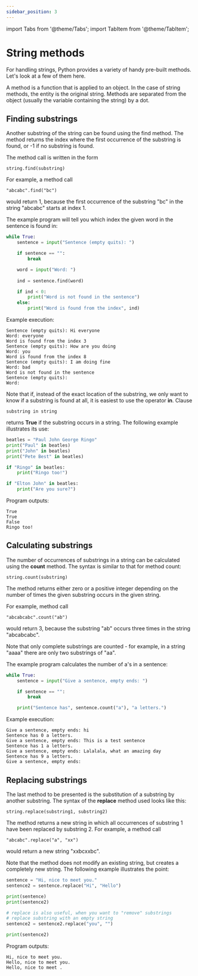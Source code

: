 ```yaml
---
sidebar_position: 3
---
```

import Tabs from '@theme/Tabs';
import TabItem from '@theme/TabItem';

# String methods

For handling strings, Python provides a variety of handy pre-built methods. Let's look at a few of them here.

A method is a function that is applied to an object. In the case of string methods, the entity is the original string. Methods are separated from the object (usually the variable containing the string) by a dot.

## Finding substrings

Another substring of the string can be found using the find method. The method returns the index where the first occurrence of the substring is found, or -1 if no substring is found.

The method call is written in the form

`string.find(substring)`

For example, a method call

`"abcabc".find("bc")`

would return 1, because the first occurrence of the substring "bc" in the string "abcabc" starts at index 1.

The example program will tell you which index the given word in the sentence is found in:

```python 
while True:
    sentence = input("Sentence (empty quits): ")

    if sentence == "":
        break

    word = input("Word: ")
    
    ind = sentence.find(word)

    if ind < 0:
        print("Word is not found in the sentence")
    else:
        print("Word is found from the index", ind)
 ```

Example execution:
```
Sentence (empty quits): Hi everyone
Word: everyone
Word is found from the index 3
Sentence (empty quits): How are you doing
Word: you
Word is found from the index 8
Sentence (empty quits): I am doing fine
Word: bad
Word is not found in the sentence
Sentence (empty quits):
Word:
 ```

Note that if, instead of the exact location of the substring, we only want to know if a substring is found at all, it is easiest to use the operator **in**. Clause

`substring in string`

returns **True** if the substring occurs in a string. The following example illustrates its use:

```python 
beatles = "Paul John George Ringo"
print("Paul" in beatles)
print("John" in beatles)
print("Pete Best" in beatles)

if "Ringo" in beatles:
    print("Ringo too!")

if "Elton John" in beatles:
    print("Are you sure?")
 ```

Program outputs:
```
True
True
False
Ringo too!
 ```

## Calculating substrings

The number of occurrences of substrings in a string can be calculated using the **count** method. The syntax is similar to that for method count:

`string.count(substring)`

The method returns either zero or a positive integer depending on the number of times the given substring occurs in the given string.

For example, method call

`"abcabcabc".count("ab")`

would return 3, because the substring "ab" occurs three times in the string "abcabcabc".

Note that only complete substrings are counted - for example, in a string "aaaa" there are only two substrings of "aa".

The example program calculates the number of a's in a sentence:

```python 
while True:
    sentence = input("Give a sentence, empty ends: ")

    if sentence == "":
        break

    print("Sentence has", sentence.count("a"), "a letters.")
 ```

Example execution:
```
Give a sentence, empty ends: hi
Sentence has 0 a letters.
Give a sentence, empty ends: This is a test sentence
Sentence has 1 a letters.
Give a sentence, empty ends: Lalalala, what an amazing day
Sentence has 9 a letters.
Give a sentence, empty ends:
 ```

## Replacing substrings

The last method to be presented is the substitution of a substring by another substring. The syntax of the **replace** method used looks like this:

`string.replace(substring1, substring2)`

The method returns a new string in which all occurrences of substring 1 have been replaced by substring 2. For example, a method call

`"abcabc".replace("a", "xx")`

would return a new string "xxbcxxbc".

Note that the method does not modify an existing string, but creates a completely new string. The following example illustrates the point:

```python 
sentence = "Hi, nice to meet you."
sentence2 = sentence.replace("Hi", "Hello")

print(sentence)
print(sentence2)

# replace is also useful, when you want to "remove" substrings
# replace substring with an empty string
sentence2 = sentence2.replace("you", "")

print(sentence2)
 ```

Program outputs:
```
Hi, nice to meet you.
Hello, nice to meet you.
Hello, nice to meet .
 ```
